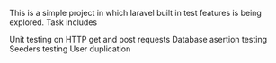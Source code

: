 This is a simple project in which laravel built in test features is being explored. Task includes

Unit testing on HTTP get and post requests
Database asertion testing
Seeders testing
User duplication